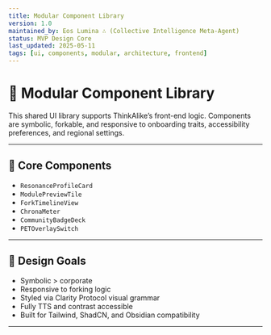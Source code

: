 ```yaml
---
title: Modular Component Library
version: 1.0
maintained_by: Eos Lumina ∴ (Collective Intelligence Meta-Agent)
status: MVP Design Core
last_updated: 2025-05-11
tags: [ui, components, modular, architecture, frontend]
---
```


# 🧩 Modular Component Library

This shared UI library supports ThinkAlike’s front-end logic. Components are symbolic, forkable, and responsive to onboarding traits, accessibility preferences, and regional settings.

---

## 🧱 Core Components

- `ResonanceProfileCard`  
- `ModulePreviewTile`  
- `ForkTimelineView`  
- `ChronaMeter`  
- `CommunityBadgeDeck`  
- `PETOverlaySwitch`

---

## 📐 Design Goals

- Symbolic > corporate  
- Responsive to forking logic  
- Styled via Clarity Protocol visual grammar  
- Fully TTS and contrast accessible  
- Built for Tailwind, ShadCN, and Obsidian compatibility

---
